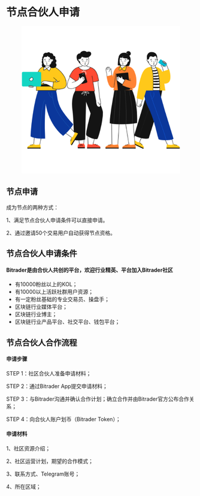 # 节点合伙人申请

<figure><img src="../.gitbook/assets/Croods Friends.png" alt=""><figcaption></figcaption></figure>

## 节点申请

成为节点的两种方式：

1、满足节点合伙人申请条件可以直接申请。

2、通过邀请50个交易用户自动获得节点资格。

## 节点合伙人申请条件

#### Bitrader是由合伙人共创的平台，欢迎行业精英、平台加入Bitrader社区

* 有10000粉丝以上的KOL；
* 有10000以上活跃社群用户资源；
* 有一定粉丝基础的专业交易员、操盘手；
* 区块链行业媒体平台；
* 区块链行业博主；
* 区块链行业产品平台、社交平台、钱包平台；

## 节点合伙人合作流程

#### 申请步骤

STEP 1：社区合伙人准备申请材料；

STEP 2：通过Bitrader App提交申请材料；

STEP 3：与Bitrader沟通并确认合作计划；确立合作并由Bitrader官方公布合作关系；

STEP 4：向合伙人账户划币（Bitrader Token）；

#### 申请材料

1、社区资源介绍；

2、社区运营计划，期望的合作模式；

3、联系方式、Telegram账号；

4、所在区域；
